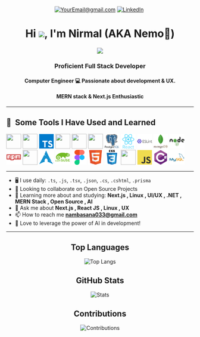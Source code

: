 &emsp;&emsp;&emsp;&emsp;&emsp;&emsp;&emsp;&emsp;&emsp;&emsp;&emsp;
&emsp;&emsp;&emsp;&emsp;&emsp;&emsp;&emsp;&emsp;&emsp;&emsp;&emsp;
&emsp;&emsp;&emsp;&emsp;&emsp;&emsp;&emsp;&emsp;&emsp;&emsp;&emsp;
&emsp;&emsp;&emsp;&emsp;&emsp;&emsp;&emsp;&emsp;&emsp;
<a href="mailto:nambasana033@gmail.com">![YourEmail@gmail.com](https://img.shields.io/badge/Gmail-D14836?style=for-the-badge&logo=gmail&logoColor=white)</a>
[![LinkedIn](https://img.shields.io/badge/LinkedIn-0077B5?style=for-the-badge&logo=linkedin&logoColor=white)](https://www.linkedin.com/in/nirmal-ambasana-753a82220/)

<h1 align="center">Hi <img src="https://media.giphy.com/media/hvRJCLFzcasrR4ia7z/giphy.gif" width="30">, I'm Nirmal (AKA Nemo🐠) </h1>

<div align="center">
<picture> <img align="center" src="https://github.com/7oSkaaa/7oSkaaa/blob/main/Images/Right_Side.gif?raw=true" width = 350px></picture>
</div>
<h3 align="center">Proficient Full Stack Developer</h3>
<h4 align="center">Computer Engineer 💻 Passionate about development & UX.</h4>
<h4 align="center">MERN stack & Next.js Enthusiastic</h4>

---

<h2> 🚀 &nbsp;Some Tools I Have Used and Learned</h2>
<p align="left">
          <img
            src="https://cdn.jsdelivr.net/gh/devicons/devicon/icons/vscode/vscode-original.svg"
            width="40"
            height="40"
          />
          <img
            src="https://www.datocms-assets.com/75941/1657707878-nextjs_logo.png"
            width="40"
            height="40"
          />
          <img
            src="https://github.com/devicons/devicon/blob/master/icons/typescript/typescript-original.svg"
            width="40"
            height="40"
          />
          <img
            src="https://cdn.jsdelivr.net/gh/devicons/devicon/icons/tailwindcss/tailwindcss-original.svg"
            width="40"
            height="40"
          />
          <img
            src="https://seeklogo.com/images/F/framer-motion-logo-DA1E33CAA1-seeklogo.com.png"
            width="40"
            height="40"
          />
          <img
            src="https://raw.githubusercontent.com/meech-ward/sammeechward.com_mdx/master/content/articles/database/why-use-prisma/images/why-use-prisma.png"
            width="40"
            height="40"
          />
          <img
            src="https://github.com/devicons/devicon/blob/master/icons/postgresql/postgresql-original-wordmark.svg"
            width="40"
            height="40"
          />
          <img
            src="https://github.com/devicons/devicon/blob/master/icons/react/react-original-wordmark.svg"
            width="40"
            height="40"
          />
          <img
            src="https://github.com/devicons/devicon/blob/master/icons/eslint/eslint-original-wordmark.svg"
            width="40"
            height="40"
          />
          <img
            src="https://github.com/devicons/devicon/blob/master/icons/mongodb/mongodb-original-wordmark.svg"
            width="40"
            height="40"
          />
          <img
            src="https://github.com/devicons/devicon/blob/master/icons/nodejs/nodejs-original-wordmark.svg"
            width="40"
            height="40"
          />
          <img
            src="https://github.com/devicons/devicon/blob/master/icons/npm/npm-original-wordmark.svg"
            width="40"
            height="40"
          />
          <img
            src="https://cdn.jsdelivr.net/gh/devicons/devicon/icons/linux/linux-original.svg"
            width="40"
            height="40"
          />
          <img
            src="https://github.com/devicons/devicon/blob/master/icons/archlinux/archlinux-original.svg"
            width="40"
            height="40"
          />
          <img
            src="https://github.com/devicons/devicon/blob/master/icons/opensuse/opensuse-original-wordmark.svg"
            width="40"
            height="40"
          />
          <img
            src="https://github.com/devicons/devicon/blob/master/icons/figma/figma-original.svg"
            width="40"
            height="40"
          />
          <img
            src="https://github.com/devicons/devicon/blob/master/icons/html5/html5-original.svg"
            width="40"
            height="40"
          />
          <img
            src="https://github.com/devicons/devicon/blob/master/icons/css3/css3-original-wordmark.svg"
            width="40"
            height="40"
          />
          <img
            src="https://cdn.jsdelivr.net/gh/devicons/devicon/icons/bootstrap/bootstrap-original.svg"
            width="40"
            height="40"
          />
          <img
            src="https://github.com/devicons/devicon/blob/master/icons/javascript/javascript-original.svg"
            width="40"
            height="40"
          />
          <img
            src="https://github.com/devicons/devicon/blob/master/icons/csharp/csharp-original.svg"
            width="40"
            height="40"
          />
          <img
            src="https://github.com/devicons/devicon/blob/master/icons/mysql/mysql-original-wordmark.svg"
            width="40"
            height="40"
          />
        </p>


---
- 🖥️ I use daily: `.ts`, `.js`, `.tsx`, `.json`, `.cs`, `.cshtml`, `.prisma`
- 👀 Looking to collaborate on Open Source Projects
- 🌱 Learning more about and studying: **Next.js , Linux , UI/UX , .NET , MERN Stack , Open Source , AI**
- 💬 Ask me about **Next.js , React JS , Linux , UX**
- 📫 How to reach me **nambasana033@gmail.com**
- 🤖 Love to leverage the power of AI in development!
---


<div align="center">

## Top Languages

![Top Langs](https://github-readme-stats.vercel.app/api/top-langs/?username=Nirmal314&layout=compact&theme=radical)
     
</div>


<div align="center">

## GitHub Stats

![Stats](https://github-readme-stats.vercel.app/api?username=Nirmal314&show_icons=true&theme=dark)
     
</div>


<div align="center">

## Contributions

![Contributions](https://github-readme-streak-stats.herokuapp.com/?user=Nirmal314&theme=dark)
     
</div>
